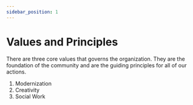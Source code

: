 ```yaml
---
sidebar_position: 1
---
```


# Values and Principles

There are three core values that governs the organization. They are the foundation of the community and are the guiding principles for all of our actions.

1. Modernization
2. Creativity
3. Social Work


